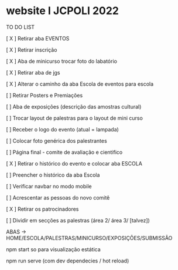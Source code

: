 # website I JCPOLI 2022

TO DO LIST

[ X ] Retirar aba EVENTOS

[ X ] Retirar inscrição

[ X ] Aba de minicurso trocar foto do labatório

[ X ] Retirar aba de jgs

[ X ] Alterar o caminho da aba Escola de eventos para escola

[ ] Retirar Posters e Premiações

[ ] Aba de exposições (descrição das amostras cultural)

[ ] Trocar layout de palestras para o layout de mini curso

[ ] Receber o logo do evento (atual = lampada)

[ ] Colocar foto genérica dos palestrantes

[ ] Página final - comite de avaliação e cientifico

[ X ] Retirar o histórico do evento e colocar aba ESCOLA

[ ] Preencher o histórico da aba Escola

[ ] Verificar navbar no modo mobile

[ ] Acrescentar as pessoas do novo comitê

[ X ] Retirar os patrocinadores

[ ] Dividir em secções as palestras (área 2/ área 3/ [talvez])

ABAS -> HOME/ESCOLA/PALESTRAS/MINICURSO/EXPOSIÇÕES/SUBMISSÃO

npm start so para visualização estática

npm run serve (com dev dependecies / hot reload)
